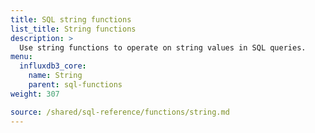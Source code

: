 ```yaml
---
title: SQL string functions
list_title: String functions
description: >
  Use string functions to operate on string values in SQL queries.
menu:
  influxdb3_core:
    name: String
    parent: sql-functions    
weight: 307

source: /shared/sql-reference/functions/string.md
---
```


<!-- 
// SOURCE content/shared/sql-reference/functions/string.md
-->
